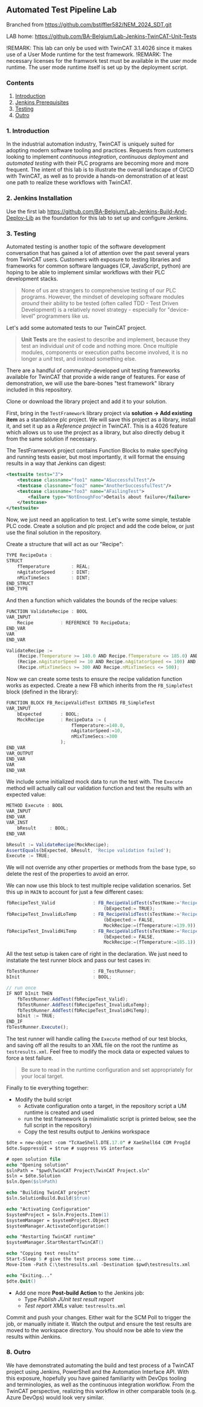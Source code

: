 ## Automated Test Pipeline Lab

Branched from https://github.com/bstiffler582/NEM_2024_SDT.git

LAB home: https://github.com/BA-Belgium/Lab-Jenkins-TwinCAT-Unit-Tests
 
!REMARK: This lab can only be used with TwinCAT 3.1.4026 since it makes use of a User Mode runtime for the test framework.
!REMARK: The necessary licenses for the framwork test must be available in the user mode runtime. The user mode runtime itself is set up by the deployment script.

### Contents

1. [Introduction](#introduction)
2. [Jenkins Prerequisites](#jenkins_prerequisites)
3. [Testing](#testing)
4. [Outro](#outro)

<a id="introduction"></a>

### 1. Introduction

In the industrial automation industry, TwinCAT is uniquely suited for adopting modern software tooling and practices. Requests from customers looking to implement *continuous integration*, *continuous deployment* and *automated testing* with their PLC programs are becoming more and more frequent. The intent of this lab is to illustrate the overall landscape of CI/CD with TwinCAT, as well as to provide a hands-on demonstration of at least one path to realize these workflows with TwinCAT.

<a id="jenkins_prerequisites"></a>

### 2. Jenkins Installation

Use the first lab https://github.com/BA-Belgium/Lab-Jenkins-Build-And-Deploy-Lib as the foundation for this lab to set up and configure Jenkins.

<a id="testing"></a>

### 3. Testing

Automated testing is another topic of the software development conversation that has gained a lot of attention over the past several years from TwinCAT users. Customers with exposure to testing libraries and frameworks for common software languages (C#, JavaScript, python) are hoping to be able to implement similar workflows with their PLC development stacks.

>None of us are strangers to comprehensive testing of our PLC programs. However, the mindset of developing software modules *around* their ability to be tested (often called TDD - Test Driven Development) is a relatively novel strategy - especially for "device-level" programmers like us.

Let's add some automated tests to our TwinCAT project. 

>**Unit Tests** are the easiest to describe and implement, because they test an individual *unit* of code and nothing more. Once multiple modules, components or execution paths become involved, it is no longer a *unit* test, and instead something else.

There are a handful of community-developed unit testing frameworks available for TwinCAT that provide a wide range of features. For ease of demonstration, we will use the bare-bones "test framework" library included in this repository.

Clone or download the library project and add it to your solution.

First, bring in the `TestFramework` library project via **solution -> Add existing item** as a standalone plc project. We will save this project as a library, install it, and set it up as a *Reference project* in TwinCAT. This is a 4026 feature which allows us to use the project as a library, but also directly debug it from the same solution if necessary. 

The TestFramework project contains Function Blocks to make specifying and running tests easier, but most importantly, it will format the ensuing results in a way that Jenkins can digest:

```xml
<testsuite tests="3">
    <testcase classname="foo1" name="ASuccessfulTest"/>
    <testcase classname="foo2" name="AnotherSuccessfulTest"/>
    <testcase classname="foo3" name="AFailingTest">
        <failure type="NotEnoughFoo">Details about failure</failure>
    </testcase>
</testsuite>
```

Now, we just need an application to test. Let's write some simple, testable PLC code. Create a solution and plc project and add the code below, or just use the final solution in the repository.

Create a structure that will act as our "Recipe":
```js
TYPE RecipeData :
STRUCT
	fTemperature        : REAL;
	nAgitatorSpeed      : DINT;
	nMixTimeSecs        : DINT;
END_STRUCT
END_TYPE
```
And then a function which validates the bounds of the recipe values:
```js
FUNCTION ValidateRecipe : BOOL
VAR_INPUT
	Recipe          : REFERENCE TO RecipeData;
END_VAR
VAR
END_VAR
```
```js
ValidateRecipe :=
    (Recipe.fTemperature >= 140.0 AND Recipe.fTemperature <= 185.0) AND
    (Recipe.nAgitatorSpeed >= 10 AND Recipe.nAgitatorSpeed <= 100) AND
    (Recipe.nMixTimeSecs >= 300 AND Recipe.nMixTimeSecs <= 500); 
```
Now we can create some tests to ensure the recipe validation function works as expected. Create a new FB which inherits from the `FB_SimpleTest` block (defined in the library):
```js
FUNCTION_BLOCK FB_RecipeValidTest EXTENDS FB_SimpleTest
VAR_INPUT
	bExpected       : BOOL;
	MockRecipe      : RecipeData := (
                        fTemperature:=140.0, 
                        nAgitatorSpeed:=10, 
                        nMixTimeSecs:=300
                    );
END_VAR
VAR_OUTPUT
END_VAR
VAR
END_VAR
```
We include some initialized mock data to run the test with.
The `Execute` method will actually call our validation function and test the results with an expected value:
```js
METHOD Execute : BOOL
VAR_INPUT
END_VAR
VAR_INST
	bResult		: BOOL;
END_VAR
```
```js
bResult := ValidateRecipe(MockRecipe);
AssertEquals(bExpected, bResult, 'Recipe validation failed');
Execute := TRUE;
```
We will not override any other properties or methods from the base type, so delete the rest of the properties to avoid an error.

We can now use this block to test multiple recipe validation scenarios. Set this up in `MAIN` to account for just a few different cases:
```js
fbRecipeTest_Valid              : FB_RecipeValidTest(sTestName:='Recipe Valid') := 
                                    (bExpected:= TRUE);
fbRecipeTest_InvalidLoTemp      : FB_RecipeValidTest(sTestName:='Recipe Invalid Lo Temp') := 
                                    (bExpected:= FALSE, 
                                    MockRecipe:=(fTemperature:=139.9));
fbRecipeTest_InvalidHiTemp      : FB_RecipeValidTest(sTestName:='Recipe Invalid Hi Temp') := 
                                    (bExpected:= FALSE,
                                    MockRecipe:=(fTemperature:=185.1));
```
All the test setup is taken care of right in the declaration. We just need to instatiate the test runner block and pass our test cases in:
```js
fbTestRunner                    : FB_TestRunner;
bInit                           : BOOL;
```
```js
// run once
IF NOT bInit THEN
    fbTestRunner.AddTest(fbRecipeTest_Valid);
    fbTestRunner.AddTest(fbRecipeTest_InvalidLoTemp);
    fbTestRunner.AddTest(fbRecipeTest_InvalidHiTemp);
    bInit := TRUE;
END_IF
fbTestRunner.Execute();
```
The test runner will handle calling the `Execute` method of our test blocks, and saving off all the results to an XML file on the root the runtime as `testresults.xml`. Feel free to modify the mock data or expected values to force a test failure.

> Be sure to read in the runtime configuration and set appropriately for your local target.

Finally to tie everything together:
- Modify the build script
    - Activate configuration onto a target, in the repository script a UM runtime is created and used
    - run the test framework (a minimalistic script is printed below, see the full script in the repository)
    - Copy the test results output to Jenkins workspace
```ps
$dte = new-object -com "TcXaeShell.DTE.17.0" # XaeShell64 COM ProgId
$dte.SuppressUI = $true # suppress VS interface

# open solution file
echo "Opening solution"
$slnPath = "$pwd\TwinCAT Project\TwinCAT Project.sln"
$sln = $dte.Solution
$sln.Open($slnPath)

echo "Building TwinCAT project"
$sln.SolutionBuild.Build($true)

echo "Activating Configuration"
$systemProject = $sln.Projects.Item(1)
$systemManager = $systemProject.Object
$systemManager.ActivateConfiguration()

echo "Restarting TwinCAT runtime"
$systemManager.StartRestartTwinCAT()

echo "Copying test results"
Start-Sleep 5 # give the test process some time...
Move-Item -Path C:\testresults.xml -Destination $pwd\testresults.xml

echo "Exiting..."
$dte.Quit()
```
- Add one more **Post-build Action** to the Jenkins job:
    - Type *Publish JUnit test result report*
    - *Test report XMLs* value: `testresults.xml`

Commit and push your changes. Either wait for the SCM Poll to trigger the job, or manually initiate it. Watch the output and ensure the test results are moved to the workspace directory. You should now be able to view the results within Jenkins.

<a id="outro"></a>

### 8. Outro

We have demonstrated automating the build and test process of a TwinCAT project using Jenkins, PowerShell and the Automation Interface API. With this exposure, hopefully you have gained familiarity with DevOps tooling and terminologies, as well as the continuous integration workflow. From the TwinCAT perspective, realizing this workflow in other comparable tools (e.g. Azure DevOps) would look very similar.

